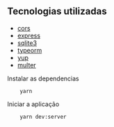 ## Tecnologias utilizadas

- [cors](http://google.com)
- [express](http://google.com)
- [sqlite3](http://google.com)
- [typeorm](http://google.com)
- [yup](http://google.com)
- [multer](http://google.com)

Instalar as dependencias

```code
    yarn
```

Iniciar a aplicação 

```code
    yarn dev:server
```


